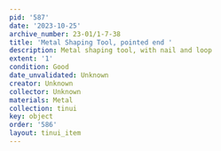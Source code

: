 ```yaml
---
pid: '587'
date: '2023-10-25'
archive_number: 23-01/1-7-38
title: 'Metal Shaping Tool, pointed end '
description: Metal shaping tool, with nail and loop
extent: '1'
condition: Good
date_unvalidated: Unknown
creator: Unknown
collector: Unknown
materials: Metal
collection: tinui
key: object
order: '586'
layout: tinui_item
---
```

